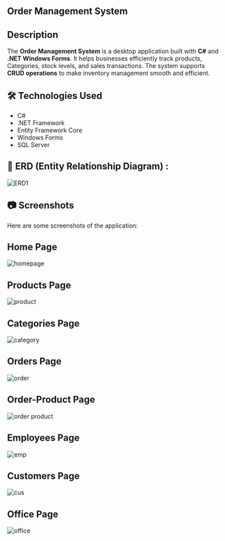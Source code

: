 ## **Order Management System**

## **Description**
The **Order Management System** is a desktop application built with **C#** and **.NET Windows Forms**.
It helps businesses efficiently track products, Categories, stock levels, and sales transactions.
The system supports **CRUD operations** to make inventory management smooth and efficient.

## 🛠️ Technologies Used
 -  C#
 - .NET Framework
 -  Entity Framework Core
 -  Windows Forms
 -  SQL Server


## 📌 ERD (Entity Relationship Diagram) :
![ERD1](https://github.com/user-attachments/assets/46d0772c-1371-4bff-80a2-41537047e8b3)



## 📷 Screenshots
Here are some screenshots of the application:
## Home Page
![homepage](https://github.com/user-attachments/assets/38305273-d61c-4383-b877-8ec68e684632)
## Products Page
![product](https://github.com/user-attachments/assets/e36ea11f-6f52-4248-9411-ef30c79fc829)
## Categories Page
![category](https://github.com/user-attachments/assets/1a502fd2-2703-4b78-aedd-2bb11aa1b0be)
## Orders Page
![order](https://github.com/user-attachments/assets/da4e9cb0-7204-42cc-80cc-ca084787a047)
## Order-Product Page
![order product](https://github.com/user-attachments/assets/7567f1cf-e60c-4c77-8a8b-28260f1cf27e)
## Employees Page
![emp](https://github.com/user-attachments/assets/121aeb37-dbad-4c62-b647-6ef1aa384c14)
## Customers Page
![cus](https://github.com/user-attachments/assets/f1580e99-6188-46a6-8ae5-c5b1fd72e5c0)
## Office Page
![office](https://github.com/user-attachments/assets/3a7383fb-d0dd-4d7a-a2bf-4ca2b8a936b3)

